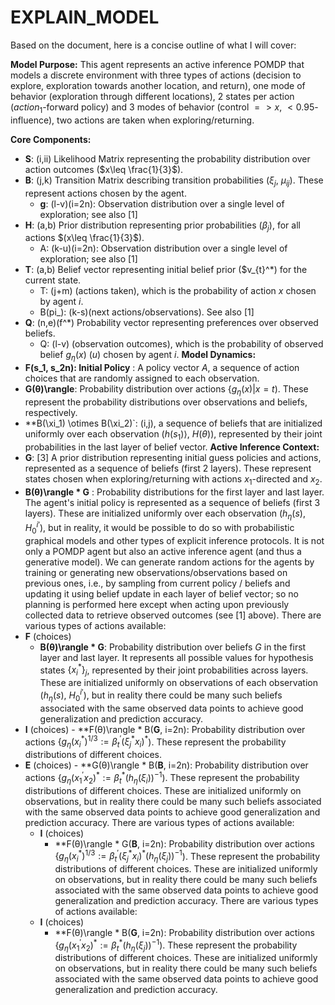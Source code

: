 # EXPLAIN_MODEL

Based on the document, here is a concise outline of what I will cover:

**Model Purpose:** This agent represents an active inference POMDP that models a discrete environment with three types of actions (decision to explore, exploration towards another location, and return), one mode of behavior (exploration through different locations), 2 states per action ($action_1$-forward policy) and 3 modes of behavior (control $=>x$, $<0.95$-influence), two actions are taken when exploring/returning.

**Core Components:**
  - **S**: (i,ii) Likelihood Matrix representing the probability distribution over action outcomes ($x\leq \frac{1}{3}$).
  - **B**: (j,k) Transition Matrix describing transition probabilities $(\xi_j$, $\mu_{ij})$. These represent actions chosen by the agent.
    - **g**: (l-v)(i=2n): Observation distribution over a single level of exploration; see also [1]
  - **H**: (a,b) Prior distribution representing prior probabilities $(\beta_j),$ for all actions $(x\leq \frac{1}{3}$).
    - A: (k-u)(i=2n): Observation distribution over a single level of exploration; see also [1]
  - **T**: (a,b) Belief vector representing initial belief prior ($v_{t}^*) for the current state.
    - T: (j+m) (actions taken), which is the probability of action $x$ chosen by agent $i$.
    - B(pi_): (k-s)(next actions/observations). See also [1]
  - **Q**: (n,e)(f^*) Probability vector representing preferences over observed beliefs.
    - Q: (l-v) (observation outcomes), which is the probability of observed belief $g_{\eta}(x)$ ($u$) chosen by agent $i$.
**Model Dynamics:**
  - **F(s_1, s_2n): Initial Policy** : A policy vector $A$, a sequence of action choices that are randomly assigned to each observation.
  - **G(θ)\rangle**: Probability distribution over actions $\{g_{\eta}(x)|x=t$). These represent the probability distributions over observations and beliefs, respectively.
  - **B(\xi_1) \otimes B(\xi_2)`: (i,j), a sequence of beliefs that are initialized uniformly over each observation ($h(s_1)\rangle$, $H(θ)$), represented by their joint probabilities in the last layer of belief vector.
**Active Inference Context:**
  - **G**: [3] A prior distribution representing initial guess policies and actions, represented as a sequence of beliefs (first 2 layers). These represent states chosen when exploring/returning with actions $x_1$-directed and $x_2$.
  - **B(θ)\rangle * G** : Probability distributions for the first layer and last layer.
The agent's initial policy is represented as a sequence of beliefs (first 3 layers).
These are initialized uniformly over each observation ($h_{\eta}(s)$, $H_{0}^{i}^\prime$), but in reality, it would be possible to do so with probabilistic graphical models and other types of explicit inference protocols.
It is not only a POMDP agent but also an active inference agent (and thus a generative model).
We can generate random actions for the agents by training or generating new observations/observations based on previous ones, i.e., by sampling from current policy / beliefs and updating it using belief update in each layer of belief vector; so no planning is performed here except when acting upon previously collected data to retrieve observed outcomes (see [1] above).
There are various types of actions available:
   - **F** (choices) 
       - **B(θ)\rangle * G**: Probability distribution over beliefs $G$ in the first layer and last layer. It represents all possible values for hypothesis states $\{x_i^*\}_{j}$, represented by their joint probabilities across layers. These are initialized uniformly on observations of each observation ($h_{\eta}(s)$, $H_{0}^{i}^\prime$), but in reality there could be many such beliefs associated with the same observed data points to achieve good generalization and prediction accuracy.
- **I** (choices) 
       - **F(θ)\rangle * B(**G**, i=2n): Probability distribution over actions $\{g_{\eta}(x_i^*)^{1/3} := \beta_t^\prime(\xi_j^*x_i)^*$). These represent the probability distributions of different choices.
- **E** (choices)
       - **G(θ)\rangle * B(**B**, i=2n): Probability distribution over actions $\{g_{\eta}(x_1^\prime x_2)^* := \beta_t^*(h_{\eta}(\xi_i))^{-1}$). These represent the probability distributions of different choices.
These are initialized uniformly on observations, but in reality there could be many such beliefs associated with the same observed data points to achieve good generalization and prediction accuracy.
There are various types of actions available:
   - **I** (choices)
       - **F(θ)\rangle * G(**B**, i=2n): Probability distribution over actions $\{g_{\eta}(x_i^*)^{1/3} := \beta_t^\prime(\xi_j^*x_i)^*(h_{\eta}(\xi_j))^{-1}$). These represent the probability distributions of different choices.
These are initialized uniformly on observations, but in reality there could be many such beliefs associated with the same observed data points to achieve good generalization and prediction accuracy.
There are various types of actions available:
   - **I** (choices)
       - **F(θ)\rangle * B(**G**, i=2n): Probability distribution over actions $\{g_{\eta}(x_1^\prime x_2)^* := \beta_t^*(h_{\eta}(\xi_j))^{-1}$). These represent the probability distributions of different choices.
These are initialized uniformly on observations, but in reality there could be many such beliefs associated with the same observed data points to achieve good generalization and prediction accuracy.